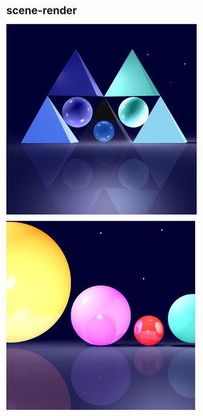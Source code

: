 # scene-render

![Image of Yaktocat](https://github.com/nehoraLevy/scene-render/blob/main/IME5780-E4-9783-6074/IME5780-E4-9783-6074/finalProject2.jpg)


![Image of Yaktocat](https://github.com/nehoraLevy/scene-render/blob/main/IME5780-E4-9783-6074/IME5780-E4-9783-6074/finalProject.jpg)
